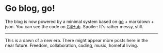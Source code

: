 # Go blog, go!

The blog is now powered by a minimal system based on [go](http://golang.org) + markdown + json. You can <span title="and reuse if you're insane">see</span> the code on [GitHub](https://github.com/mrkvon/blogo). Spoiler: It's rather messy, still.

***

This is a dawn of a new era. There might appear more posts here in the near future. Freedom, collaboration, coding, music, homeful living.
